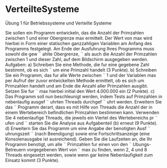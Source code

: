 # VerteilteSysteme
Übung 1 für Betriebssysteme und Verteilte Systeme

Sie sollen ein Programm entwickeln, das die Anzahl der Primzahlen zwischen 1 und
einer Obergrenze max ermittelt. Der Wert von max wird hierbei in Form einer statischen ganzzahligen Variablen am Anfang des Programms festgelegt.
Am Ende der Ausfuhrung Ihres Programms muss sowohl die gew ¨ ahlte Obergrenze, ¨
als auch die Anzahl der Primzahlen zwischen 1 und dieser Zahl, auf dem Bildschirm
ausgegeben werden.
Aufgaben:
a) Schreiben Sie eine Methode, die fur eine gegebene Zahl bestimmt, ob es sich ¨
um eine Primzahl handelt (3 Punkte).
b) Schreiben Sie ein Programm, das fur alle Werte zwischen ¨ 1 und der Variablen max per Aufruf der zuvor entwickelten Methode ermittelt, ob es sich um
Primzahlen handelt und am Ende die Anzahl aller Primzahlen ausgibt. Setzen
Sie fur ¨ max hierbei initial den Wert 4.000.000 ein (2 Punkte).
c) Das Programm soll nun beschleunigt werden, indem Tests auf Primzahlen in
nebenlaufig ausgef ¨ uhrten Threads durchgef ¨ uhrt werden. Erweitern Sie das ¨
Programm derart, dass es mit Hilfe von Threads die Anzahl der in einem
Wertebereich befindlichen Primzahlen bestimmen kann. Verwenden Sie 4
nebenlaufige Threads, die jeweils ein Viertel des Wertebereichs pr ¨ ufen und ¨
starten Sie die Analyse aus Aufgabenteil (b) erneut (9 Punkte).
d) Erweitern Sie das Programm um eine Angabe der benotigten Ausf ¨ uhrungszeit ¨
(nach Beendigung) sowie eine Fortschrittsanzeige (eine Konsolenausgabe ist
ausreichend). Geben Sie die Laufzeiten an, die Ihr Programm benotigt, um alle ¨
Primzahlen fur einen von den ¨ Ubungs-Betreuern vorgegebenen Wert von ¨ max
zu finden, wenn 2, 4 und 8 Threads eingesetzt werden, sowie wenn gar keine
Nebenlaufigkeit zum Einsatz kommt (3 Punkte).
